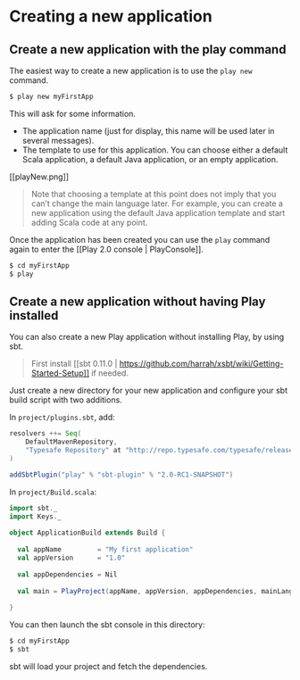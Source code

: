 # Creating a new application

## Create a new application with the play command

The easiest way to create a new application is to use the `play new` command.

```bash
$ play new myFirstApp
```

This will ask for some information.

- The application name (just for display, this name will be used later in several messages).
- The template to use for this application. You can choose either a default Scala application, a default Java application, or an empty application.

[[playNew.png]]

> Note that choosing a template at this point does not imply that you can’t change the main language later. For example, you can create a new application using the default Java application template and start adding Scala code at any point.

Once the application has been created you can use the `play` command again to enter the [[Play 2.0 console | PlayConsole]].

```bash
$ cd myFirstApp
$ play
```

## Create a new application without having Play installed

You can also create a new Play application without installing Play, by using sbt. 

> First install [[sbt 0.11.0 | https://github.com/harrah/xsbt/wiki/Getting-Started-Setup]] if needed.

Just create a new directory for your new application and configure your sbt build script with two additions.

In `project/plugins.sbt`, add:

```scala
resolvers ++= Seq(
    DefaultMavenRepository,
    "Typesafe Repository" at "http://repo.typesafe.com/typesafe/releases/"
)

addSbtPlugin("play" % "sbt-plugin" % "2.0-RC1-SNAPSHOT")
```

In `project/Build.scala`:

```scala
import sbt._
import Keys._
 
object ApplicationBuild extends Build {
 
  val appName         = "My first application"
  val appVersion      = "1.0"
 
  val appDependencies = Nil
 
  val main = PlayProject(appName, appVersion, appDependencies, mainLang = JAVA) //or mainLang = SCALA, it defaults to JAVA
 
}
```

You can then launch the sbt console in this directory:

```bash
$ cd myFirstApp
$ sbt
```

sbt will load your project and fetch the dependencies.
